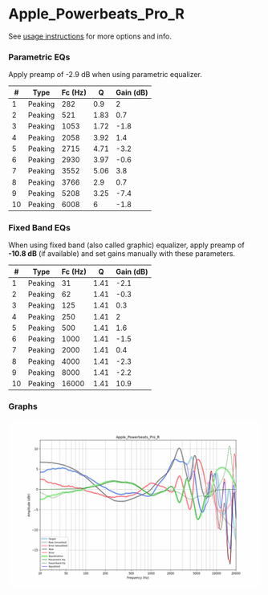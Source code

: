 # Apple_Powerbeats_Pro_R
See [usage instructions](https://github.com/jaakkopasanen/AutoEq#usage) for more options and info.

### Parametric EQs
Apply preamp of -2.9 dB when using parametric equalizer.

|   # | Type    |   Fc (Hz) |    Q |   Gain (dB) |
|-----|---------|-----------|------|-------------|
|   1 | Peaking |       282 | 0.9  |         2   |
|   2 | Peaking |       521 | 1.83 |         0.7 |
|   3 | Peaking |      1053 | 1.72 |        -1.8 |
|   4 | Peaking |      2058 | 3.92 |         1.4 |
|   5 | Peaking |      2715 | 4.71 |        -3.2 |
|   6 | Peaking |      2930 | 3.97 |        -0.6 |
|   7 | Peaking |      3552 | 5.06 |         3.8 |
|   8 | Peaking |      3766 | 2.9  |         0.7 |
|   9 | Peaking |      5208 | 3.25 |        -7.4 |
|  10 | Peaking |      6008 | 6    |        -1.8 |

### Fixed Band EQs
When using fixed band (also called graphic) equalizer, apply preamp of **-10.8 dB** (if available) and set gains manually with these parameters.

|   # | Type    |   Fc (Hz) |    Q |   Gain (dB) |
|-----|---------|-----------|------|-------------|
|   1 | Peaking |        31 | 1.41 |        -2.1 |
|   2 | Peaking |        62 | 1.41 |        -0.3 |
|   3 | Peaking |       125 | 1.41 |         0.3 |
|   4 | Peaking |       250 | 1.41 |         2   |
|   5 | Peaking |       500 | 1.41 |         1.6 |
|   6 | Peaking |      1000 | 1.41 |        -1.5 |
|   7 | Peaking |      2000 | 1.41 |         0.4 |
|   8 | Peaking |      4000 | 1.41 |        -2.3 |
|   9 | Peaking |      8000 | 1.41 |        -2.2 |
|  10 | Peaking |     16000 | 1.41 |        10.9 |

### Graphs
![](./Apple_Powerbeats_Pro_R.png)
